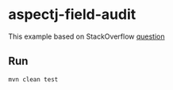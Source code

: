 # aspectj-field-audit

This example based on StackOverflow [question](http://stackoverflow.com/questions/39208987/audit-property-change-spring-mvc-jpa/39565446#39565446)

## Run

```
mvn clean test
```
